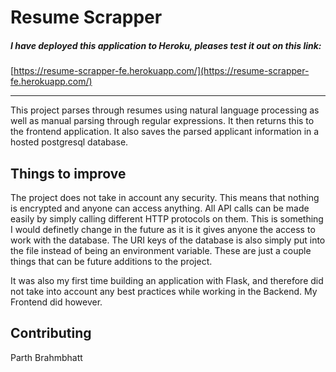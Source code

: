 # Resume Scrapper

##### I have deployed this application to Heroku, pleases test it out on this link:
[https://resume-scrapper-fe.herokuapp.com/](https://resume-scrapper-fe.herokuapp.com/)  

---

This project parses through resumes using natural language processing as well as manual parsing through regular expressions. It then returns this to the frontend application. It also saves the parsed applicant information in a hosted postgresql database.

## Things to improve
The project does not take in account any security. This means that nothing is encrypted and anyone can access anything. All API calls can be made easily by simply calling different HTTP protocols on them. This is something I would definetly change in the future as it is it gives anyone the access to work with the database. The URI keys of the database is also simply put into the file instead of being an environment variable. These are just a couple things that can be future additions to the project.

It was also my first time building an application with Flask, and therefore did not take into account any best practices while working in the Backend. My Frontend did however.

## Contributing
Parth Brahmbhatt
